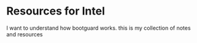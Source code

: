 # Resources for Intel

I want to understand how bootguard works. this is my collection of notes and resources

